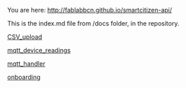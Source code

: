 You are here: http://fablabbcn.github.io/smartcitizen-api/

This is the index.md file from /docs folder, in the repository.

[CSV_upload](CSV_upload.md)

[mqtt_device_readings](mqtt_device_readings.md)

[mqtt_handler](mqtt_handler.md)

[onboarding](onboarding)
